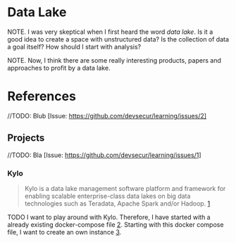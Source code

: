 # Data Lake

NOTE. I was very skeptical when I first heard the word _data lake_. Is it a good idea to create a space with unstructured data? Is the collection of data a goal itself? How should I start with analysis?

NOTE. Now, I think there are some really interesting products, papers and approaches to profit by a data lake.

# References
//TODO: Blub [Issue: https://github.com/devsecur/learning/issues/2]
## Projects
//TODO: Bla [Issue: https://github.com/devsecur/learning/issues/1]
### Kylo

> Kylo is a data lake management software platform and framework for enabling scalable enterprise-class data lakes on big data technologies such as Teradata, Apache Spark and/or Hadoop. [1]

TODO I want to play around with Kylo. Therefore, I have started with a already existing docker-compose file [2]. Starting with this docker compose file, I want to create an own instance [3].

[1]: https://github.com/Teradata/kylo
[2]: https://github.com/danmalczyk/kdoc
[3]: Kylo/docker-compose.yml
